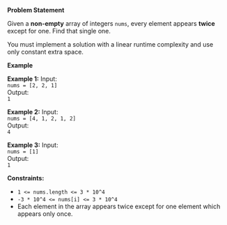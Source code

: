 
**Problem Statement**

Given a **non-empty** array of integers `nums`, every element appears **twice** except for one. Find that single one.

You must implement a solution with a linear runtime complexity and use only constant extra space.

**Example**

**Example 1:**
Input:  
`nums = [2, 2, 1]`  
Output:  
`1`

**Example 2:**
Input:  
`nums = [4, 1, 2, 1, 2]`  
Output:  
`4`

**Example 3:**
Input:  
`nums = [1]`  
Output:  
`1`

**Constraints:**
- `1 <= nums.length <= 3 * 10^4`
- `-3 * 10^4 <= nums[i] <= 3 * 10^4`
- Each element in the array appears twice except for one element which appears only once.
